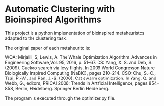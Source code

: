 # Automatic Clustering with Bioinspired Algorithms

This project is a python implementation of bioinspired metaheuristcs adapted to the clustering task.

The original paper of each metaheuritc is:

WOA: Mirjalili, S; Lewis, A. The Whale Optimization Algorithm. Advances in Engineering Software,Vol. 95, 2016, p. 51–67.
CS: Yang, X. S. and Deb, S. (2009). Cuckoo search via levy flights. In 2009 World Congresson Nature Biologically Inspired Computing (NaBIC), pages 210–214.
CSO: Chu, S.-C., Tsai, P.-W., and Pan, J.-S. (2006). Cat swarm optimization. In Yang, Q. and Webb, G., editors, PRICAI 2006: Trends in Artificial Intelligence, pages 854–858, Berlin, Heidelberg. Springer Berlin Heidelberg.

The program is executed through the optimizer.py file.

